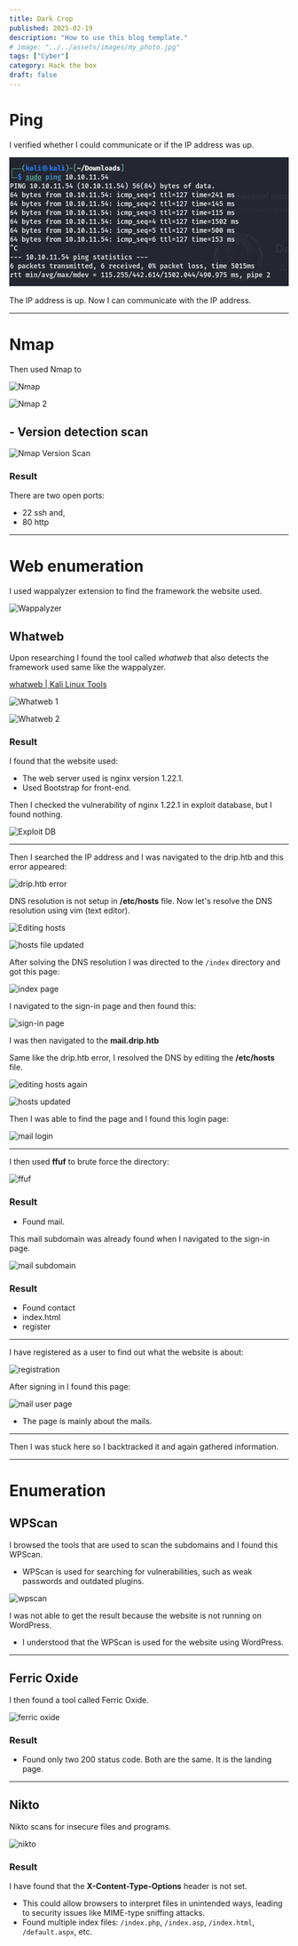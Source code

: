 ```yaml
---
title: Dark Crop
published: 2025-02-19
description: "How to use this blog template."
# image: "../../assets/images/my_photo.jpg"
tags: ["Cyber"]
category: Hack the box
draft: false
---
```


# **Ping**

I verified whether I could communicate or if the IP address was up.

![ping](../../assets/Dark_crop/image.png)

The IP address is up. Now I can communicate with the IP address.

---

# **Nmap**

Then used Nmap to 

![Nmap](../../assets/Dark_crop/image(1).png)

![Nmap 2](../../assets/Dark_crop/image(2).png)

## - **Version detection scan**

![Nmap Version Scan](../../assets/Dark_crop/image(3).png)

### **Result**

There are two open ports:
- 22 ssh and,
- 80 http

---

# **Web enumeration**

I used wappalyzer extension to find the framework the website used.

![Wappalyzer](../../assets/Dark_crop/image(4).png)

## **Whatweb**

Upon researching I found the tool called *whatweb* that also detects the framework used same like the wappalyzer.

[whatweb | Kali Linux Tools](https://www.kali.org/tools/whatweb/)

![Whatweb 1](../../assets/Dark_crop/image(5).png)

![Whatweb 2](../../assets/Dark_crop/image(6).png)

### **Result**

I found that the website used:
- The web server used is nginx version 1.22.1.
- Used Bootstrap for front-end.

Then I checked the vulnerability of nginx 1.22.1 in exploit database, but I found nothing.

![Exploit DB](../../assets/Dark_crop/image(7).png)

---

Then I searched the IP address and I was navigated to the drip.htb and this error appeared:

![drip.htb error](../../assets/Dark_crop/image(8).png)

DNS resolution is not setup in **/etc/hosts** file. Now let's resolve the DNS resolution using vim (text editor).

![Editing hosts](../../assets/Dark_crop/image(9).png)

![hosts file updated](../../assets/Dark_crop/image(9).png)

After solving the DNS resolution I was directed to the `/index` directory and got this page:

![index page](../../assets/Dark_crop/image(10).png)

I navigated to the sign-in page and then found this:

![sign-in page](../../assets/Dark_crop/image(11).png)

I was then navigated to the **mail.drip.htb**

Same like the drip.htb error, I resolved the DNS by editing the **/etc/hosts** file.

![editing hosts again](../../assets/Dark_crop/image(12).png)

![hosts updated](../../assets/Dark_crop/image(13).png)

Then I was able to find the page and I found this login page:

![mail login](../../assets/Dark_crop/image(14).png)

---

I then used **ffuf** to brute force the directory:

![ffuf](../../assets/Dark_crop/image(15).png)

### **Result**

- Found mail.

This mail subdomain was already found when I navigated to the sign-in page.

![mail subdomain](../../assets/Dark_crop/image(16).png)

### **Result**

- Found contact  
- index.html  
- register

---

I have registered as a user to find out what the website is about:

![registration](../../assets/Dark_crop/image(17).png)

After signing in I found this page:

![mail user page](../../assets/Dark_crop/image(18).png)

- The page is mainly about the mails.

---

Then I was stuck here so I backtracked it and again gathered information.

---

# **Enumeration**

## **WPScan**

I browsed the tools that are used to scan the subdomains and I found this WPScan.

- WPScan is used for searching for vulnerabilities, such as weak passwords and outdated plugins.

![wpscan](../../assets/Dark_crop/image(20).png)

I was not able to get the result because the website is not running on WordPress.

- I understood that the WPScan is used for the website using WordPress.

---

## **Ferric Oxide**

I then found a tool called Ferric Oxide.

![ferric oxide](../../assets/Dark_crop/image(21).png)

### **Result**

- Found only two 200 status code. Both are the same. It is the landing page.

---

## **Nikto**

Nikto scans for insecure files and programs.

![nikto](../../assets/Dark_crop/image(19).png)

### **Result**

I have found that the **X-Content-Type-Options** header is not set.

- This could allow browsers to interpret files in unintended ways, leading to security issues like MIME-type sniffing attacks.
- Found multiple index files: `/index.php`, `/index.asp`, `/index.html`, `/default.aspx`, etc.
